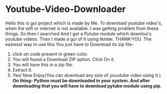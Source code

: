 # Youtube-Video-Downloader
Hello this is gui project which is made by Me. To download youtube video's, when the wifi or internet is not available. I was getting problem from these things. So then I searched And I got a Pytube module which downloa's youtube videos. Then I made a gui of It using tkinter. THANK-YOU.
The easiesst way to use this You just have to Download its zip file-
1. click on code present in green color.
2. You will found a Download ZIP option. Click On it.
3. You will have this in a zip file. 
4. Extract It.
5. Yes! Now Enjoy(You can download any size of youutube video using it.)
**On thing- Python must be downloaded in your system.
And after downloading that you will have to download pytube module using pip.**
